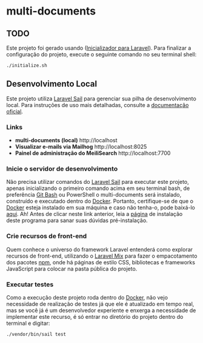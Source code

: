 # multi-documents

<!-- Initializer for Laravel Todos START  -->

## TODO

Este projeto foi gerado usando
([Inicializador para Laravel](https://laravel.initializer.dev)). Para finalizar a configuração do projeto, execute o seguinte comando no seu terminal shell:

```shell
./initialize.sh
```

<!-- Initializer for Laravel Todos END  -->
## Desenvolvimento Local

Este projeto utiliza
[Laravel Sail](https://laravel.com/docs/sail) para gerenciar sua pilha de desenvolvimento local. Para instruções de uso mais detalhadas, consulte
a [documentação oficial](https://laravel.com/docs/sail).

### Links

- **multi-documents (local)** http://localhost
- **Visualizar e-mails via Mailhog** http://localhost:8025
- **Painel de administração do MeiliSearch** http://localhost:7700

### Inicie o servidor de desenvolvimento

Não precisa utilizar comandos do [Laravel Sail](https://laravel.com/docs/9.x/sail) para executar este projeto, apenas inicializando o primeiro comando acima em seu terminal bash, de preferência [Git Bash](https://git-scm.com/) ou PowerShell o multi-documents será instalado, construído e executado dentro do [Docker](https://www.docker.com/). Portanto, certifique-se de que o [Docker](https://www.docker.com/) esteja instalado em sua máquina e caso não tenha-o, pode baixá-lo [aqui](https://desktop.docker.com/win/main/amd64/Docker%20Desktop%20Installer.exe). Ah! Antes de clicar neste link anterior, leia a [página](https://docs.docker.com/desktop/) de instalação deste programa para sanar suas dúvidas pré-instalação. 

### Crie recursos de front-end

Quem conhece o universo do framework Laravel entenderá como explorar recursos de front-end, utilizando o [Laravel Mix](https://laravel.com/docs/9.x/mix) para fazer o empacotamento dos pacotes [npm](https://www.npmjs.com/), onde há páginas de estilo CSS, bibliotecas e frameworks JavaScript para colocar na pasta pública do projeto.

### Executar testes

Como a execução deste projeto roda dentro do [Docker](https://www.docker.com/), não vejo necessidade de realização de testes já que ele é atualizado em tempo real, mas se você já é um desenvolvedor experiente e enxerga a necessidade de implementar este recurso, é só entrar no diretório do projeto dentro do terminal e digitar:

```shell
./vendor/bin/sail test
```
